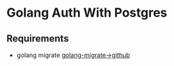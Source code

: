 # Golang Auth With Postgres

## Requirements

- golang migrate [golang-migrate->github](https://github.com/golang-migrate/migrate)
